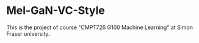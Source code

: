 # Mel-GaN-VC-Style

This is the project of course "CMPT726 G100 Machine Learning" at Simon Fraser university.


